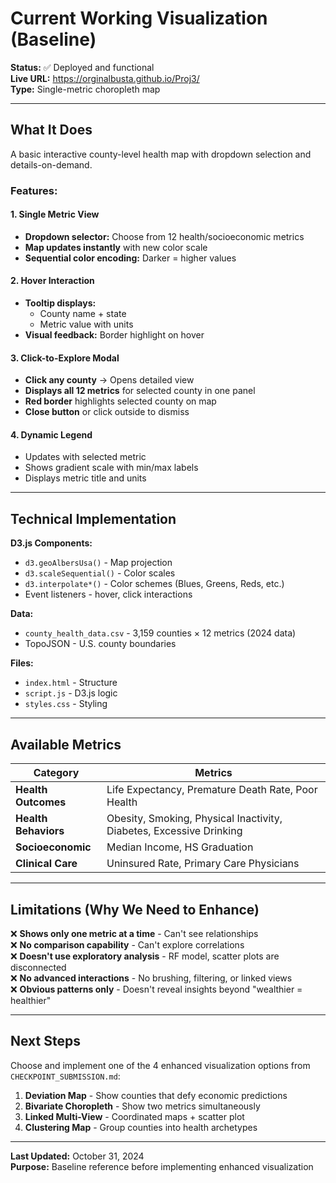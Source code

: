 # Current Working Visualization (Baseline)

**Status:** ✅ Deployed and functional  
**Live URL:** https://orginalbusta.github.io/Proj3/  
**Type:** Single-metric choropleth map

---

## What It Does

A basic interactive county-level health map with dropdown selection and details-on-demand.

### Features:

#### 1. Single Metric View
- **Dropdown selector:** Choose from 12 health/socioeconomic metrics
- **Map updates instantly** with new color scale
- **Sequential color encoding:** Darker = higher values

#### 2. Hover Interaction
- **Tooltip displays:**
  - County name + state
  - Metric value with units
- **Visual feedback:** Border highlight on hover

#### 3. Click-to-Explore Modal
- **Click any county** → Opens detailed view
- **Displays all 12 metrics** for selected county in one panel
- **Red border** highlights selected county on map
- **Close button** or click outside to dismiss

#### 4. Dynamic Legend
- Updates with selected metric
- Shows gradient scale with min/max labels
- Displays metric title and units

---

## Technical Implementation

**D3.js Components:**
- `d3.geoAlbersUsa()` - Map projection
- `d3.scaleSequential()` - Color scales
- `d3.interpolate*()` - Color schemes (Blues, Greens, Reds, etc.)
- Event listeners - hover, click interactions

**Data:**
- `county_health_data.csv` - 3,159 counties × 12 metrics (2024 data)
- TopoJSON - U.S. county boundaries

**Files:**
- `index.html` - Structure
- `script.js` - D3.js logic
- `styles.css` - Styling

---

## Available Metrics

| Category | Metrics |
|----------|---------|
| **Health Outcomes** | Life Expectancy, Premature Death Rate, Poor Health |
| **Health Behaviors** | Obesity, Smoking, Physical Inactivity, Diabetes, Excessive Drinking |
| **Socioeconomic** | Median Income, HS Graduation |
| **Clinical Care** | Uninsured Rate, Primary Care Physicians |

---

## Limitations (Why We Need to Enhance)

❌ **Shows only one metric at a time** - Can't see relationships  
❌ **No comparison capability** - Can't explore correlations  
❌ **Doesn't use exploratory analysis** - RF model, scatter plots are disconnected  
❌ **No advanced interactions** - No brushing, filtering, or linked views  
❌ **Obvious patterns only** - Doesn't reveal insights beyond "wealthier = healthier"

---

## Next Steps

Choose and implement one of the 4 enhanced visualization options from `CHECKPOINT_SUBMISSION.md`:

1. **Deviation Map** - Show counties that defy economic predictions
2. **Bivariate Choropleth** - Show two metrics simultaneously
3. **Linked Multi-View** - Coordinated maps + scatter plot
4. **Clustering Map** - Group counties into health archetypes

---

**Last Updated:** October 31, 2024  
**Purpose:** Baseline reference before implementing enhanced visualization

